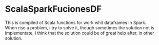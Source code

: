 # ScalaSparkFucionesDF
This is compiled  of Scala functions for work whit dataframes in Spark.
When rise a problem, i try to solve it, though sometimes the solution not is implementate, 
i think that the solution could be of great help after, in other solution.

